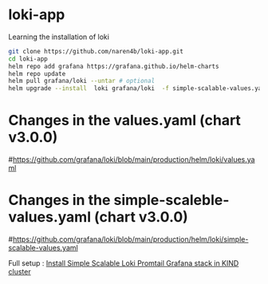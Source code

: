 # loki-app
Learning the installation of loki

```bash
git clone https://github.com/naren4b/loki-app.git
cd loki-app
helm repo add grafana https://grafana.github.io/helm-charts
helm repo update
helm pull grafana/loki --untar # optional
helm upgrade --install  loki grafana/loki  -f simple-scalable-values.yaml -f my-values.yaml 
```
# Changes in the values.yaml (chart v3.0.0)
#https://github.com/grafana/loki/blob/main/production/helm/loki/values.yaml


# Changes in the simple-scaleble-values.yaml (chart v3.0.0)
#https://github.com/grafana/loki/blob/main/production/helm/loki/simple-scalable-values.yaml


Full setup : [Install Simple Scalable Loki Promtail Grafana stack in KIND cluster](https://naren4b.github.io/nks/docs/setup-loki-grafana-stack-simple-scalable.html)

